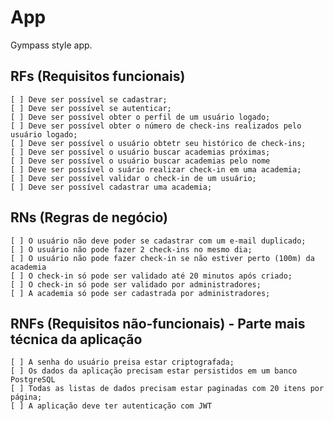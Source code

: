 # App

Gympass style app.

## RFs (Requisitos funcionais)

    [ ] Deve ser possível se cadastrar;
    [ ] Deve ser possível se autenticar;
    [ ] Deve ser possível obter o perfil de um usuário logado;
    [ ] Deve ser possível obter o número de check-ins realizados pelo usuário logado;
    [ ] Deve ser possível o usuário obtetr seu histórico de check-ins;
    [ ] Deve ser possível o usuário buscar academias próximas;
    [ ] Deve ser possível o usuário buscar academias pelo nome
    [ ] Deve ser possível o suário realizar check-in em uma academia;
    [ ] Deve ser possível validar o check-in de um usuário;
    [ ] Deve ser possível cadastrar uma academia;

## RNs (Regras de negócio)

    [ ] O usuário não deve poder se cadastrar com um e-mail duplicado;
    [ ] O usuário não pode fazer 2 check-ins no mesmo dia;
    [ ] O usuário não pode fazer check-in se não estiver perto (100m) da academia
    [ ] O check-in só pode ser validado até 20 minutos após criado;
    [ ] O check-in só pode ser validado por administradores;
    [ ] A academia só pode ser cadastrada por administradores;


## RNFs (Requisitos não-funcionais) - Parte mais técnica da aplicação

    [ ] A senha do usuário preisa estar criptografada;
    [ ] Os dados da aplicação precisam estar persistidos em um banco PostgreSQL
    [ ] Todas as listas de dados precisam estar paginadas com 20 itens por página;
    [ ] A aplicação deve ter autenticação com JWT